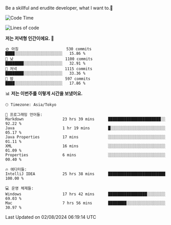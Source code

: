 Be a skillful and erudite developer, what I want to.👶

<!--START_SECTION:waka-->
![Code Time](http://img.shields.io/badge/Code%20Time-1%2C113%20hrs%2049%20mins-blue)

![Lines of code](https://img.shields.io/badge/%EC%A0%80%EB%8A%94%20%EC%97%AC%ED%83%9C%EA%B9%8C%EC%A7%80%20-2.8%20million%20%EC%A4%84%EC%9D%98%20%EC%BD%94%EB%93%9C%EB%A5%BC%20%EC%9E%91%EC%84%B1%ED%96%88%EC%96%B4%EC%9A%94.-blue)

**저는 저녁형 인간이에요. 🦉** 

```text
🌞 아침                     530 commits         ████░░░░░░░░░░░░░░░░░░░░░   15.86 % 
🌆 낮　                     1100 commits        ████████░░░░░░░░░░░░░░░░░   32.91 % 
🌃 저녁                     1115 commits        ████████░░░░░░░░░░░░░░░░░   33.36 % 
🌙 밤　                     597 commits         ████░░░░░░░░░░░░░░░░░░░░░   17.86 % 
```


📊 **저는 이번주를 이렇게 시간을 보냈어요.** 

```text
🕑︎ Timezone: Asia/Tokyo

💬 프로그래밍 언어들: 
Markdown                 23 hrs 39 mins      ███████████████████████░░   92.22 % 
Java                     1 hr 19 mins        █░░░░░░░░░░░░░░░░░░░░░░░░   05.17 % 
Java Properties          17 mins             ░░░░░░░░░░░░░░░░░░░░░░░░░   01.11 % 
XML                      16 mins             ░░░░░░░░░░░░░░░░░░░░░░░░░   01.09 % 
Properties               6 mins              ░░░░░░░░░░░░░░░░░░░░░░░░░   00.40 % 

🔥 에디터들: 
IntelliJ IDEA            25 hrs 38 mins      █████████████████████████   100.00 % 

💻 운영 체제들: 
Windows                  17 hrs 42 mins      █████████████████░░░░░░░░   69.03 % 
Mac                      7 hrs 56 mins       ████████░░░░░░░░░░░░░░░░░   30.97 % 
```


 Last Updated on 02/08/2024 06:19:14 UTC
<!--END_SECTION:waka-->
